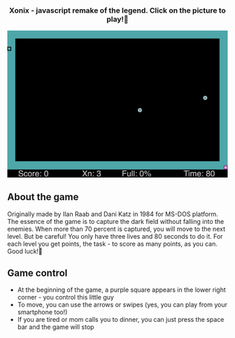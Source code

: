 <h3 align="center">Xonix - javascript remake of the legend. Сlick on the picture to play!👾</h3>
<p align="center">
  <a href="https://madmaxeatfax.github.io/xonix/">
    <img src="assets/gameplay.gif" title="gameplay">
   </a>
</p>

## About the game
Originally made by Ilan Raab and Dani Katz in 1984 for MS-DOS platform.
The essence of the game is to capture the dark field without falling into the enemies.
When more than 70 percent is captured, you will move to the next level. 
But be careful! You only have three lives and 80 seconds to do it. 
For each level you get points, the task - to score as many points, as you can.
Good luck!🤞

## Game control
* At the beginning of the game, a purple square appears in the lower right corner - you control this little guy
* To move, you can use the arrows or swipes (yes, you can play from your smartphone too!)
* If you are tired or mom calls you to dinner, you can just press the space bar and the game will stop
